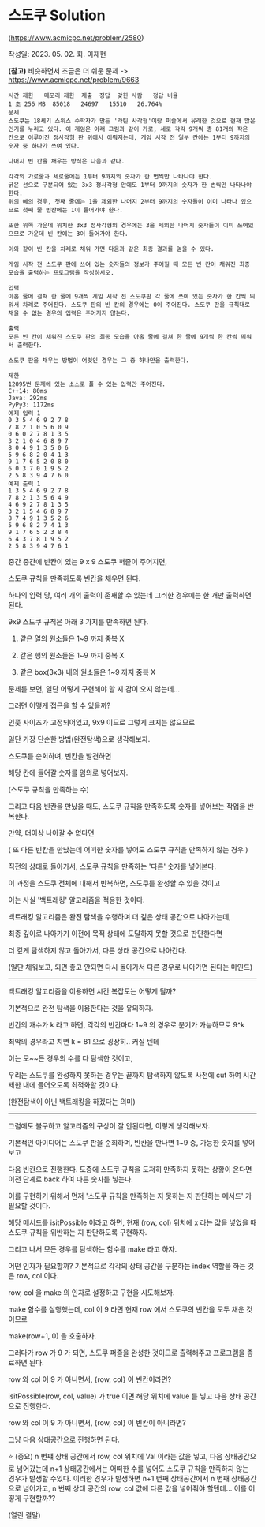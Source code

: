 # 스도쿠 Solution
(https://www.acmicpc.net/problem/2580)

작성일: 2023. 05. 02. 화. 이재현

**(참고)** 비슷하면서 조금은 더 쉬운 문제 -> https://www.acmicpc.net/problem/9663 

```
시간 제한	메모리 제한	제출	정답	맞힌 사람	정답 비율
1 초	256 MB	85018	24697	15510	26.764%
문제
스도쿠는 18세기 스위스 수학자가 만든 '라틴 사각형'이랑 퍼즐에서 유래한 것으로 현재 많은 인기를 누리고 있다. 이 게임은 아래 그림과 같이 가로, 세로 각각 9개씩 총 81개의 작은 칸으로 이루어진 정사각형 판 위에서 이뤄지는데, 게임 시작 전 일부 칸에는 1부터 9까지의 숫자 중 하나가 쓰여 있다.

나머지 빈 칸을 채우는 방식은 다음과 같다.

각각의 가로줄과 세로줄에는 1부터 9까지의 숫자가 한 번씩만 나타나야 한다.
굵은 선으로 구분되어 있는 3x3 정사각형 안에도 1부터 9까지의 숫자가 한 번씩만 나타나야 한다.
위의 예의 경우, 첫째 줄에는 1을 제외한 나머지 2부터 9까지의 숫자들이 이미 나타나 있으므로 첫째 줄 빈칸에는 1이 들어가야 한다.

또한 위쪽 가운데 위치한 3x3 정사각형의 경우에는 3을 제외한 나머지 숫자들이 이미 쓰여있으므로 가운데 빈 칸에는 3이 들어가야 한다.

이와 같이 빈 칸을 차례로 채워 가면 다음과 같은 최종 결과를 얻을 수 있다.

게임 시작 전 스도쿠 판에 쓰여 있는 숫자들의 정보가 주어질 때 모든 빈 칸이 채워진 최종 모습을 출력하는 프로그램을 작성하시오.

입력
아홉 줄에 걸쳐 한 줄에 9개씩 게임 시작 전 스도쿠판 각 줄에 쓰여 있는 숫자가 한 칸씩 띄워서 차례로 주어진다. 스도쿠 판의 빈 칸의 경우에는 0이 주어진다. 스도쿠 판을 규칙대로 채울 수 없는 경우의 입력은 주어지지 않는다.

출력
모든 빈 칸이 채워진 스도쿠 판의 최종 모습을 아홉 줄에 걸쳐 한 줄에 9개씩 한 칸씩 띄워서 출력한다.

스도쿠 판을 채우는 방법이 여럿인 경우는 그 중 하나만을 출력한다.

제한
12095번 문제에 있는 소스로 풀 수 있는 입력만 주어진다.
C++14: 80ms
Java: 292ms
PyPy3: 1172ms
예제 입력 1 
0 3 5 4 6 9 2 7 8
7 8 2 1 0 5 6 0 9
0 6 0 2 7 8 1 3 5
3 2 1 0 4 6 8 9 7
8 0 4 9 1 3 5 0 6
5 9 6 8 2 0 4 1 3
9 1 7 6 5 2 0 8 0
6 0 3 7 0 1 9 5 2
2 5 8 3 9 4 7 6 0
예제 출력 1 
1 3 5 4 6 9 2 7 8
7 8 2 1 3 5 6 4 9
4 6 9 2 7 8 1 3 5
3 2 1 5 4 6 8 9 7
8 7 4 9 1 3 5 2 6
5 9 6 8 2 7 4 1 3
9 1 7 6 5 2 3 8 4
6 4 3 7 8 1 9 5 2
2 5 8 3 9 4 7 6 1
```

중간 중간에 빈칸이 있는 9 x 9 스도쿠 퍼즐이 주어지면,

스도쿠 규칙을  만족하도록 빈칸을 채우면 된다.

하나의 입력 당, 여러 개의 출력이 존재할 수 있는데 그러한 경우에는 한 개만 출력하면 된다.


9x9 스도쿠 규칙은 아래 3 가지를 만족하면 된다.

1. 같은 열의 원소들은 1~9 까지 중복 X

2. 같은 행의 원소들은 1~9 까지 중복 X

3. 같은 box(3x3) 내의 원소들은 1~9 까지 중복 X


문제를 보면, 일단 어떻게 구현해야 할 지 감이 오지 않는데...

그러면 어떻게 접근을 할 수 있을까?

인풋 사이즈가 고정되어있고, 9x9 이므로 그렇게 크지는 않으므로

일단 가장 단순한 방법(완전탐색)으로 생각해보자. 

스도쿠를 순회하며, 빈칸을 발견하면

해당 칸에 들어갈 숫자를 임의로 넣어보자. 

(스도쿠 규칙을 만족하는 수)

그리고 다음 빈칸을 만났을 때도, 스도쿠 규칙을 만족하도록 숫자를 넣어보는 작업을 반복한다.

만약, 더이상 나아갈 수 없다면

( 또 다른 빈칸을 만났는데 어떠한 숫자를 넣어도 스도쿠 규칙을 만족하지 않는 경우 )

직전의 상태로 돌아가서, 스도쿠 규칙을 만족하는 '다른' 숫자를 넣어본다.

이 과정을 스도쿠 전체에 대해서 반복하면, 스도쿠를 완성할 수 있을 것이고

이는 사실 '백트래킹' 알고리즘을 적용한 것이다.

백트래킹 알고리즘은 완전 탐색을 수행하며 더 깊은 상태 공간으로 나아가는데,

최종 깊이로 나아가기 이전에 목적 상태에 도달하지 못할 것으로 판단한다면

더 깊게 탐색하지 않고 돌아가서, 다른 상태 공간으로 나아간다.

(일단 채워보고, 되면 좋고 안되면 다시 돌아가서 다른 경우로 나아가면 된다는 마인드)

---

백트래킹 알고리즘을 이용하면 시간 복잡도는 어떻게 될까?

기본적으로 완전 탐색을 이용한다는 것을 유의하자.

빈칸의 개수가 k 라고 하면, 각각의 빈칸마다 1~9 의 경우로 분기가 가능하므로 9^k

최악의 경우라고 치면 k = 81 으로 굉장히.. 커질 텐데

이는 모~~든 경우의 수를 다 탐색한 것이고,

우리는 스도쿠를 완성하지 못하는 경우는 끝까지 탐색하지 않도록 사전에 cut 하여 시간 제한 내에 들어오도록 최적화할 것이다. 

(완전탐색이 아닌 백트래킹을 하겠다는 의미)

---

그럼에도 불구하고 알고리즘의 구상이 잘 안된다면, 이렇게 생각해보자.

기본적인 아이디어는 스도쿠 판을 순회하며, 빈칸을 만나면 1~9 중, 가능한 숫자를 넣어보고

다음 빈칸으로 진행한다. 도중에 스도쿠 규칙을 도저히 만족하지 못하는 상황이 온다면 이전 단계로 back 하여 다른 숫자를 넣는다.

이를 구현하기 위해서 먼저 '스도쿠 규칙을 만족하는 지 못하는 지 판단하는 메서드' 가 필요할 것이다.

해당 메서드를 isitPossible 이라고 하면, 현재 (row, col) 위치에 x 라는 값을 넣었을 때 스도쿠 규칙을 위반하는 지 판단하도록 구현하자.

그리고 나서 모든 경우를 탐색하는 함수를 make 라고 하자.

어떤 인자가 필요할까? 기본적으로 각각의 상태 공간을 구분하는 index 역할을 하는 것은 row, col 이다.

row, col 을 make 의 인자로 설정하고 구현을 시도해보자.

make 함수를 실행했는데, col 이 9 라면 현재 row 에서 스도쿠의 빈칸을 모두 채운 것이므로

make(row+1, 0) 을 호출하자.

그러다가 row 가 9 가 되면, 스도쿠 퍼즐을 완성한 것이므로 출력해주고 프로그램을 종료하면 된다.

row 와 col 이 9 가 아니면서, {row, col} 이 빈칸이라면?

isitPossible(row, col, value) 가 true 이면 해당 위치에 value 를 넣고 다음 상태 공간으로 진행한다. 

row 와 col 이 9 가 아니면서, {row, col} 이 빈칸이 아니라면?

그냥 다음 상태공간으로 진행하면 된다.

⭐ (중요) n 번쨰 상태 공간에서 row, col 위치에 Val 이라는 값을 넣고, 다음 상태공간으로 넘어갔는데 n+1 상태공간에서는 어떠한 수를 넣어도 스도쿠 규칙을 만족하지 않는 경우가 발생할 수있다. 
이러한 경우가 발생하면 n+1 번째 상태공간에서 n 번째 상태공간으로 넘어가고, n 번째 상태 공간의 row, col 값에 다른 값을 넣어줘야 할텐데... 이를 어떻게 구현할까?? 

(열린 결말)
